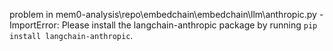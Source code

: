 problem in mem0-analysis\repo\embedchain\embedchain\llm\anthropic.py - ImportError: Please install the langchain-anthropic package by running `pip install langchain-anthropic`.
